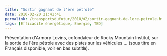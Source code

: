 ```yaml
---
title: "Sortir gagnant de l'ère pétrole"
date: 2010-02-20 21:41:41
permalink: /transportsdufutur/2010/02/sortir-gagnant-de-lere-petrole.html
tags: [Efficacité énergétique, Energie, TED]
---
```


<p>Présentation d'Armory Lovins, cofondateur de Rocky Mountain Institut, sur la sortie de l'ère pétrole avec des pistes sur les véhicules ... (sous titre en Français disponible, voir en bas subtitle).</p> <p style="text-align: center">  </p>
